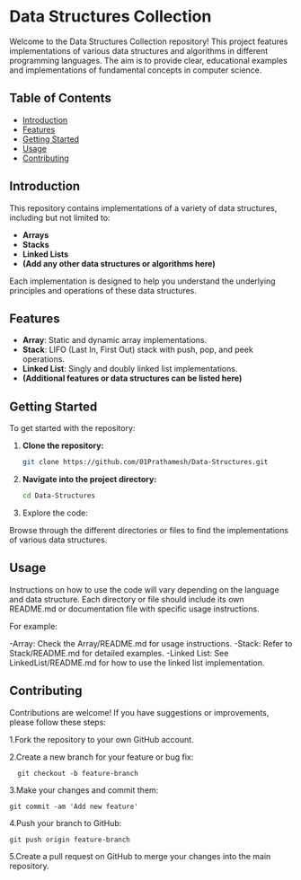 # Data Structures Collection

Welcome to the Data Structures Collection repository! This project features implementations of various data structures and algorithms in different programming languages. The aim is to provide clear, educational examples and implementations of fundamental concepts in computer science.

## Table of Contents

- [Introduction](#introduction)
- [Features](#features)
- [Getting Started](#getting-started)
- [Usage](#usage)
- [Contributing](#contributing)

## Introduction

This repository contains implementations of a variety of data structures, including but not limited to:

- **Arrays**
- **Stacks**
- **Linked Lists**
- **(Add any other data structures or algorithms here)**

Each implementation is designed to help you understand the underlying principles and operations of these data structures.

## Features

- **Array**: Static and dynamic array implementations.
- **Stack**: LIFO (Last In, First Out) stack with push, pop, and peek operations.
- **Linked List**: Singly and doubly linked list implementations.
- **(Additional features or data structures can be listed here)**

## Getting Started

To get started with the repository:

1. **Clone the repository:**

   ```bash
   git clone https://github.com/01Prathamesh/Data-Structures.git

2. **Navigate into the project directory:**

    ```bash
    cd Data-Structures
    
3. Explore the code:

Browse through the different directories or files to find the implementations of various data structures.

## Usage

Instructions on how to use the code will vary depending on the language and data structure. Each directory or file should include its own README.md or documentation file with specific usage instructions.

For example:

  -Array: Check the Array/README.md for usage instructions.
  -Stack: Refer to Stack/README.md for detailed examples.
  -Linked List: See LinkedList/README.md for how to use the linked list implementation.

## Contributing

Contributions are welcome! If you have suggestions or improvements, please follow these steps:

  1.Fork the repository to your own GitHub account.

  2.Create a new branch for your feature or bug fix:
      
      git checkout -b feature-branch
  3.Make your changes and commit them:
  
    git commit -am 'Add new feature'
4.Push your branch to GitHub:

    git push origin feature-branch
5.Create a pull request on GitHub to merge your changes into the main repository.
